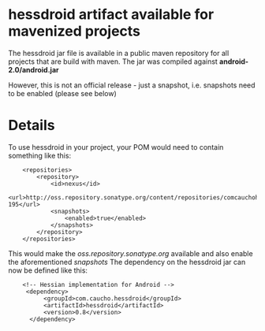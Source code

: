 # hessdroid artifact available for mavenized projects #

The hessdroid jar file is available in a public maven repository for all projects that are build with maven.
The jar was compiled against **android-2.0/android.jar**

However, this is not an official release - just a snapshot, i.e. snapshots need to be enabled (please see below)

# Details #

To use hessdroid in your project, your POM would need to contain something like this:
```
    <repositories>
        <repository>
            <id>nexus</id>
            <url>http://oss.repository.sonatype.org/content/repositories/comcauchohessdroid-195</url>
            <snapshots>
                <enabled>true</enabled>
            </snapshots>
        </repository>
    </repositories>
```

This would make the _oss.repository.sonatype.org_ available and also enable the aforementioned _snapshots_
The dependency on the hessdroid jar can now be defined like this:

```
    <!-- Hessian implementation for Android -->
     <dependency>
          <groupId>com.caucho.hessdroid</groupId>
          <artifactId>hessdroid</artifactId>
          <version>0.8</version>
      </dependency>
```